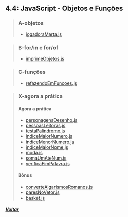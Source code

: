 ## 4.4: JavaScript - Objetos e Funções

> ### A-objetos
> 
> - [jogadoraMarta.js](A-objetos/jogadoraMarta.js)

> ### B-for/in e for/of
>
> - [imprimeObjetos.js](B-forin-forof/imprimeObjetos.js)

> ### C-funções
> 
> - [refazendoEmFuncoes.js](C-funcoes/refazendoEmFuncoes.js)

> ### X-agora a prática
> 
> #### Agora a prática
> 
> - [personagensDesenho.js](X-agora-a-pratica/personagensDesenho.js)
> - [pessoasLeitoras.js](X-agora-a-pratica/pessoasLeitoras.js)
> - [testaPalindromo.js](X-agora-a-pratica/testaPalindromo.js)
> - [indiceMaiorNumero.js](X-agora-a-pratica/indiceMaiorNumero.js)
> - [indiceMenorNumero.js](X-agora-a-pratica/indiceMenorNumero.js)
> - [indiceMaiorNome.js](X-agora-a-pratica/indiceMaiorNome.js)
> - [moda.js](X-agora-a-pratica/moda.js)
> - [somaUmAteNum.js](X-agora-a-pratica/somaUmAteNum.js)
> - [verificaFimPalavra.js](X-agora-a-pratica/verificaFimPalavra.js)
> 
> #### Bônus
> 
> - [converteAlgarismosRomanos.js](X-agora-a-pratica/converteAlgarismosRomanos.js)
> - [paresNoVetor.js](X-agora-a-pratica/paresNoVetor.js)
> - [basket.js](X-agora-a-pratica/basket.js)

##### [Voltar](https://github.com/nnnnadia/trybe-exercicios#bloco-4-introdução-à-javascript-e-lógica-de-programação)
